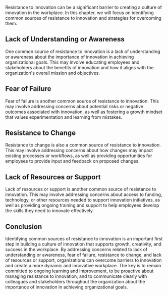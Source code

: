 
Resistance to innovation can be a significant barrier to creating a culture of innovation in the workplace. In this chapter, we will focus on identifying common sources of resistance to innovation and strategies for overcoming them.

Lack of Understanding or Awareness
----------------------------------

One common source of resistance to innovation is a lack of understanding or awareness about the importance of innovation in achieving organizational goals. This may involve educating employees and stakeholders about the benefits of innovation and how it aligns with the organization's overall mission and objectives.

Fear of Failure
---------------

Fear of failure is another common source of resistance to innovation. This may involve addressing concerns about potential risks or negative outcomes associated with innovation, as well as fostering a growth mindset that values experimentation and learning from mistakes.

Resistance to Change
--------------------

Resistance to change is also a common source of resistance to innovation. This may involve addressing concerns about how changes may impact existing processes or workflows, as well as providing opportunities for employees to provide input and feedback on proposed changes.

Lack of Resources or Support
----------------------------

Lack of resources or support is another common source of resistance to innovation. This may involve addressing concerns about access to funding, technology, or other resources needed to support innovation initiatives, as well as providing ongoing training and support to help employees develop the skills they need to innovate effectively.

Conclusion
----------

Identifying common sources of resistance to innovation is an important first step in building a culture of innovation that supports growth, creativity, and success in the workplace. By addressing concerns related to lack of understanding or awareness, fear of failure, resistance to change, and lack of resources or support, organizations can overcome barriers to innovation and create a more dynamic and innovative workplace. The key is to remain committed to ongoing learning and improvement, to be proactive about managing resistance to innovation, and to communicate clearly with colleagues and stakeholders throughout the organization about the importance of innovation in achieving organizational goals.
